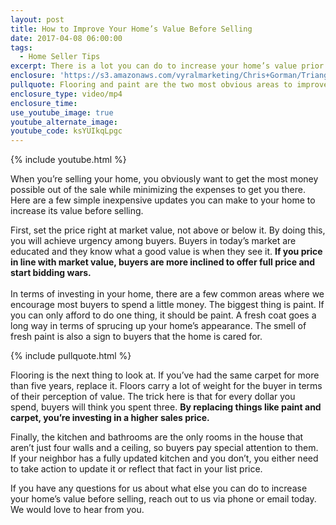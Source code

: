 ```yaml
---
layout: post
title: How to Improve Your Home’s Value Before Selling
date: 2017-04-08 06:00:00
tags:
  - Home Seller Tips
excerpt: There is a lot you can do to increase your home’s value prior to selling. Here are a few of our top tips.
enclosure: 'https://s3.amazonaws.com/vyralmarketing/Chris+Gorman/Triangle+Area+Real+Estate-+Smart+Investments+to+Improve+Your+Home%2527s+Value.mp4'
pullquote: Flooring and paint are the two most obvious areas to improve.
enclosure_type: video/mp4
enclosure_time:
use_youtube_image: true
youtube_alternate_image:
youtube_code: ksYUIkqLpgc
---
```



{% include youtube.html %}

When you’re selling your home, you obviously want to get the most money possible out of the sale while minimizing the expenses to get you there. Here are a few simple inexpensive updates you can make to your home to increase its value before selling.

First, set the price right at market value, not above or below it. By doing this, you will achieve urgency among buyers. Buyers in today’s market are educated and they know what a good value is when they see it. **If you price in line with market value, buyers are more inclined to offer full price and start bidding wars.**
<br>
<br>In terms of investing in your home, there are a few common areas where we encourage most buyers to spend a little money. The biggest thing is paint. If you can only afford to do one thing, it should be paint. A fresh coat goes a long way in terms of sprucing up your home’s appearance. The smell of fresh paint is also a sign to buyers that the home is cared for.

{% include pullquote.html %}

Flooring is the next thing to look at. If you’ve had the same carpet for more than five years, replace it. Floors carry a lot of weight for the buyer in terms of their perception of value. The trick here is that for every dollar you spend, buyers will think you spent three. **By replacing things like paint and carpet, you’re investing in a higher sales price.**

Finally, the kitchen and bathrooms are the only rooms in the house that aren’t just four walls and a ceiling, so buyers pay special attention to them. If your neighbor has a fully updated kitchen and you don’t, you either need to take action to update it or reflect that fact in your list price.

If you have any questions for us about what else you can do to increase your home’s value before selling, reach out to us via phone or email today. We would love to hear from you.